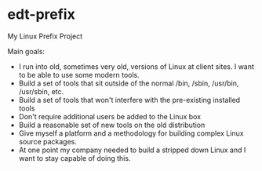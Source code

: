 edt-prefix
==========

My Linux Prefix Project

Main goals:

* I run into old, sometimes very old, versions of Linux at client sites. I want to be able to use some modern tools.
* Build a set of tools that sit outside of the normal /bin, /sbin, /usr/bin, /usr/sbin, etc.
* Build a set of tools that won't interfere with the pre-existing installed tools
* Don't require additional users be added to the Linux box
* Build a reasonable set of new tools on the old distribution
* Give myself a platform and a methodology for building complex Linux source packages.
* At one point my company needed to build a stripped down Linux and I want to stay capable of doing this.


